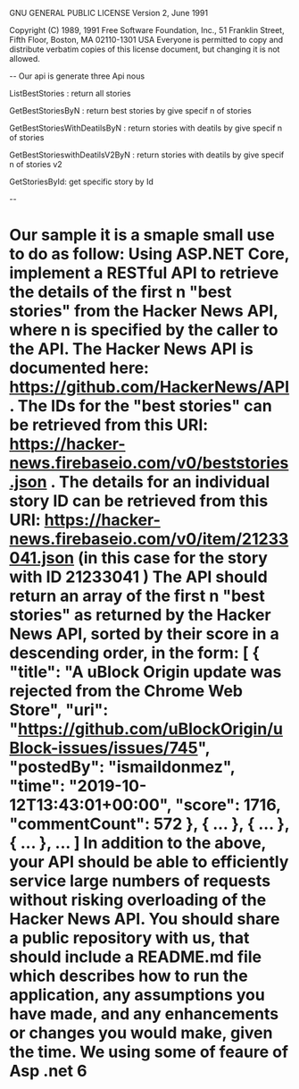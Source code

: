  GNU GENERAL PUBLIC LICENSE
 Version 2, June 1991

 Copyright (C) 1989, 1991 Free Software Foundation, Inc.,
 51 Franklin Street, Fifth Floor, Boston, MA 02110-1301 USA
 Everyone is permitted to copy and distribute verbatim copies
 of this license document, but changing it is not allowed.

 --
Our api is generate three Api nous 

ListBestStories : return all stories

GetBestStoriesByN : return best stories by give specif n of stories 

GetBestStoriesWithDeatilsByN : return  stories with deatils  by give specif n of stories 

GetBestStorieswithDeatilsV2ByN :  return  stories with deatils  by give specif n of stories  v2

GetStoriesById: get specific story by Id

--



Our sample it is a smaple small use to do as follow:
Using ASP.NET Core, implement a RESTful API to retrieve the details of the first n "best stories" from the Hacker News API, where n is specified by the caller to the API.
The Hacker News API is documented here: https://github.com/HackerNews/API .
The IDs for the "best stories" can be retrieved from this URI: https://hacker-news.firebaseio.com/v0/beststories.json .
The details for an individual story ID can be retrieved from this URI: https://hacker-news.firebaseio.com/v0/item/21233041.json (in this case for the story with ID
21233041 )
The API should return an array of the first n "best stories" as returned by the Hacker News API, sorted by their score in a descending order, in the form:
[
{
"title": "A uBlock Origin update was rejected from the Chrome Web Store",
"uri": "https://github.com/uBlockOrigin/uBlock-issues/issues/745",
"postedBy": "ismaildonmez",
"time": "2019-10-12T13:43:01+00:00",
"score": 1716,
"commentCount": 572
},
{ ... },
{ ... },
{ ... },
...
]
In addition to the above, your API should be able to efficiently service large numbers of requests without risking overloading of the Hacker News API.
You should share a public repository with us, that should include a README.md file which describes how to run the application, any assumptions you have made, and
any enhancements or changes you would make, given the time.
We using some of feaure of Asp .net 6
=======

